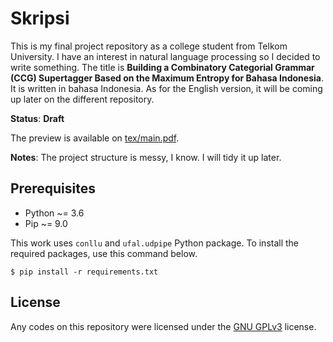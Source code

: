# Skripsi

This is my final project repository as a college student from Telkom University.
I have an interest in natural language processing so I decided to write something.
The title is **Building a Combinatory Categorial Grammar (CCG) Supertagger
Based on the Maximum Entropy for Bahasa Indonesia**.
It is written in bahasa Indonesia.
As for the English version, it will be coming up later on the different repository.

**Status**: **Draft**

The preview is available on [tex/main.pdf](tex/main.pdf).

**Notes**:
The project structure is messy, I know.
I will tidy it up later.

## Prerequisites

- Python ~= 3.6
- Pip ~= 9.0

This work uses `conllu` and `ufal.udpipe` Python package.
To install the required packages, use this command below.

```
$ pip install -r requirements.txt
```

## License

Any codes on this repository were licensed under the [GNU GPLv3](LICENSE)
license.
